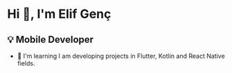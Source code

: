 # Hi 👋, I'm Elif Genç 
💡 Mobile Developer
----------------
* 🌱  I'm learning I am developing projects in Flutter, Kotlin and React Native fields.


